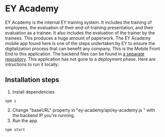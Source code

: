 # EY Academy

EY Academy is the internal EY training system. It includes the training of employees, the evaluation of their end-of-training presentation, and their evaluation as a trainee. It also includes the evaluation of the trainer by the trainees.
This produces a huge amount of paperwork.
The EY Academy mobile app found here is one of the steps undertaken by EY to ensure the digitalization process that can benefit any company.
This is the Mobile Front End to this application. The backend files can be found in [a separate repository](https://github.com/FarahKa/ey-academy-backend).
This application has not gone to a deployment phase.
Here are intructions to run it locally:

## Installation steps
1) Install dependencies
```
npm i
```
2) Change "baseURL" property in "ey-academy/api/ey-academy.js " with the backend IP you're running.
3) Run the app.
```
npm start
```


